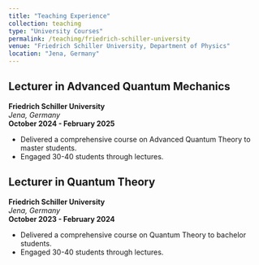 ```yaml
---
title: "Teaching Experience"
collection: teaching
type: "University Courses"
permalink: /teaching/friedrich-schiller-university
venue: "Friedrich Schiller University, Department of Physics"
location: "Jena, Germany"
---
```


## Lecturer in Advanced Quantum Mechanics 
**Friedrich Schiller University**  
*Jena, Germany*  
**October 2024 - February 2025**  

- Delivered a comprehensive course on Advanced Quantum Theory to master students.  
- Engaged 30-40 students through lectures.  

## Lecturer in Quantum Theory  
**Friedrich Schiller University**  
*Jena, Germany*  
**October 2023 - February 2024**  

- Delivered a comprehensive course on Quantum Theory to bachelor students.  
- Engaged 30-40 students through lectures.  
